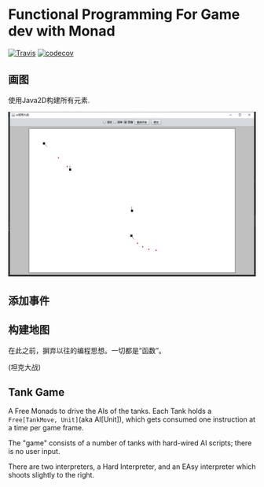 Functional Programming For Game dev with Monad
============================================

[![Travis](https://travis-ci.org/barudisshu/fp-game.svg?branch=master)](https://travis-ci.org/barudisshu/fp-game/) [![codecov](https://codecov.io/gh/barudisshu/fp-game/branch/master/graph/badge.svg)](https://codecov.io/gh/barudisshu/fp-game)

## 画图

使用Java2D构建所有元素.

![monad](doc/img/Free_Monad_Tank_Game.png)

## 添加事件

## 构建地图


在此之前，摒弃以往的编程思想。一切都是“函数”。

(坦克大战)

## Tank Game

A Free Monads to drive the AIs of the tanks. Each Tank holds a `Free[TankMove, Unit]`(aka AI[Unit]), which gets consumed one instruction at a time per game frame.

The "game" consists of a number of tanks with hard-wired AI scripts; there is no user input.

There are two interpreters, a Hard Interpreter, and an EAsy interpreter which shoots slightly to the right.


